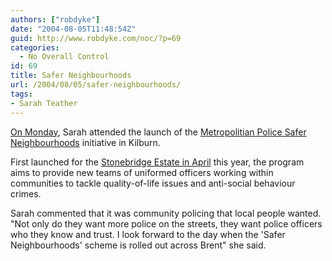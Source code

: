 ```yaml
---
authors: ["robdyke"]
date: "2004-08-05T11:48:54Z"
guid: http://www.robdyke.com/noc/?p=69
categories:
  - No Overall Control
id: 69
title: Safer Neighbourhoods
url: /2004/08/05/safer-neighbourhoods/
tags:
- Sarah Teather
---
```

[On Monday](http://www.brentlibdems.org.uk/news/146.html), Sarah attended the launch of the [Metropolitian Police Safer Neighbourhoods](http://www.met.police.uk/saferneighbourhoods/faq.htm) initiative in Kilburn.

First launched for the [Stonebridge Estate in April](http://www.brent.gov.uk/www.nsf/0/3f6d8fbbc267968c80256e6e00539678?OpenDocument) this year, the program aims to provide new teams of uniformed officers working within communities to tackle quality-of-life issues and anti-social behaviour crimes.

Sarah commented that it was community policing that local people wanted. "Not only do they want more police on the streets, they want police officers who they know and trust. I look forward to the day when the 'Safer Neighbourhoods' scheme is rolled out across Brent" she said.